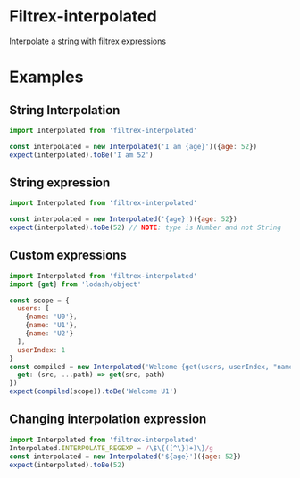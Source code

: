 # Filtrex-interpolated

Interpolate a string with filtrex expressions

# Examples

## String Interpolation

```js
import Interpolated from 'filtrex-interpolated'

const interpolated = new Interpolated('I am {age}')({age: 52})
expect(interpolated).toBe('I am 52')
```

## String expression

```js
import Interpolated from 'filtrex-interpolated'

const interpolated = new Interpolated('{age}')({age: 52})
expect(interpolated).toBe(52) // NOTE: type is Number and not String
```

## Custom expressions

```js
import Interpolated from 'filtrex-interpolated'
import {get} from 'lodash/object'

const scope = {
  users: [
    {name: 'U0'},
    {name: 'U1'},
    {name: 'U2'}
  ],
  userIndex: 1
}
const compiled = new Interpolated('Welcome {get(users, userIndex, "name")}', {
  get: (src, ...path) => get(src, path)
})
expect(compiled(scope)).toBe('Welcome U1') 
```

## Changing interpolation expression

```js
import Interpolated from 'filtrex-interpolated'
Interpolated.INTERPOLATE_REGEXP = /\$\{([^\}]+)\}/g
const interpolated = new Interpolated('${age}')({age: 52})
expect(interpolated).toBe(52)
```
